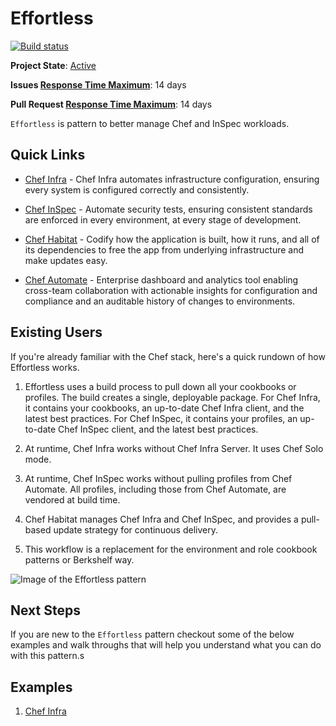 # Effortless

[![Build status](https://badge.buildkite.com/7ed9be7c2b2a9f812f68e4f0fc654e0ac857e6e854d48caec1.svg?branch=master)](https://buildkite.com/chef/chef-effortless-master-habitat-build)

**Project State**: [Active](https://github.com/chef/chef-oss-practices/blob/master/repo-management/repo-states.md#active)

**Issues [Response Time Maximum](https://github.com/chef/chef-oss-practices/blob/master/repo-management/repo-states.md)**: 14 days

**Pull Request [Response Time Maximum](https://github.com/chef/chef-oss-practices/blob/master/repo-management/repo-states.md)**: 14 days

`Effortless` is pattern to better manage Chef and InSpec workloads.

## Quick Links

- [Chef Infra](https://github.com/chef/chef) - Chef Infra automates infrastructure configuration, ensuring every system is configured correctly and consistently.

- [Chef InSpec](https://github.com/inspec/inspec) - Automate security tests, ensuring consistent standards are enforced in every environment, at every stage of development.

- [Chef Habitat](https://github.com/habitat-sh/habitat) - Codify how the application is built, how it runs, and all of its dependencies to free the app from underlying infrastructure and make updates easy.

- [Chef Automate](https://github.com/chef/automate) - Enterprise dashboard and analytics tool enabling cross-team collaboration with actionable insights for configuration and compliance and an auditable history of changes to environments.

## Existing Users

If you're already familiar with the Chef stack, here's a quick rundown of how Effortless works.

1. Effortless uses a build process to pull down all your cookbooks or profiles. The build creates a single, deployable package. For Chef Infra, it contains your cookbooks, an up-to-date Chef Infra client, and the latest best practices. For Chef InSpec, it contains your profiles, an up-to-date Chef InSpec client, and the latest best practices.

1. At runtime, Chef Infra works without Chef Infra Server. It uses Chef Solo mode.

1. At runtime, Chef InSpec works without pulling profiles from Chef Automate. All profiles, including those from Chef Automate, are vendored at build time.

1. Chef Habitat manages Chef Infra and Chef InSpec, and provides a pull-based update strategy for continuous delivery.

1. This workflow is a replacement for the environment and role cookbook patterns or Berkshelf way.

![Image of the Effortless pattern](/docs/effortless-graphic.png)

## Next Steps

If you are new to the `Effortless` pattern checkout some of the below examples and walk throughs that will help you understand what you can do with this pattern.s

## Examples
1. [Chef Infra](examples/effortless_config/README.md)
